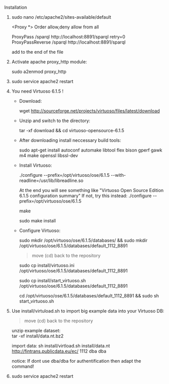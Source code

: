 Installation

1. sudo nano /etc/apache2/sites-available/default

    <Proxy *>
        Order allow,deny
        allow from all
    </Proxy>

    ProxyPass /sparql http://localhost:8891/sparql retry=0
    ProxyPassReverse /sparql http://localhost:8891/sparql
    
    
    add to the end of the file
    
    
2. Activate apache proxy_http module:

   sudo a2enmod proxy_http


3. sudo service apache2 restart


4. You need Virtuoso 6.1.5 !

    - Download: 
        
        wget http://sourceforge.net/projects/virtuoso/files/latest/download
   
    - Unzip and switch to the directory:
    
        tar -xf download && cd virtuoso-opensource-6.1.5
   
    - After downloading install neccessary build tools:
    
        sudo apt-get install autoconf automake libtool flex bison gperf gawk m4 make openssl libssl-dev

    - Install Virtuoso:
    
        ./configure --prefix=/opt/virtuoso/ose/6.1.5 --with-readline=/usr/lib/libreadline.so
        
        At the end you will see something like "Virtuoso Open Source Edition 6.1.5 configuration summary"
        If not, try this instead: ./configure --prefix=/opt/virtuoso/ose/6.1.5
        
        make
        
        sudo make install
   
    - Configure Virtuoso:
    
        sudo mkdir /opt/virtuoso/ose/6.1.5/databases/ && sudo mkdir /opt/virtuoso/ose/6.1.5/databases/default_1112_8891 

        > move (cd) back to the repository

        sudo cp install/virtuoso.ini /opt/virtuoso/ose/6.1.5/databases/default_1112_8891 

        sudo cp install/start_virtuoso.sh /opt/virtuoso/ose/6.1.5/databases/default_1112_8891

        cd /opt/virtuoso/ose/6.1.5/databases/default_1112_8891 && sudo sh start_virtuoso.sh
        

5. Use install/virtuload.sh to import big example data into your Virtuoso DB:

    > move (cd) back to the repository
    
    unzip example dataset:     
    tar -xf install/data.nt.bz2

    import data:
    sh install/virtload.sh install/data.nt http://fintrans.publicdata.eu/ec/ 1112 dba dba 
    
    notice: If dont use dba/dba for authentification then adapt the command!

6. sudo service apache2 restart
    
       
